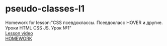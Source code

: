 # pseudo-classes-l1
Homework for lesson:"CSS псевдоклассы. Псевдокласс HOVER и другие. Уроки HTML CSS JS. Урок №1"
</br>
<a href="https://youtu.be/gM_9k1eWiXA">Lesson video</a>
</br>
<a href="https://artiomb5.github.io/pseudoClassesL1/">HOMEWORK</a>
